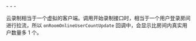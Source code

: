 <Title>使用云端录制时，房间内只有两个真实用户，但 onRoomOnlineUserCountUpdate 回调却显示有三个用户？</Title>
- - -

云录制相当于一个虚拟的客户端。调用开始录制接口时，相当于一个用户登录房间进行拉流，所以 `onRoomOnlineUserCountUpdate` 回调中，会显示比房间内真实用户数量多 1 个。
